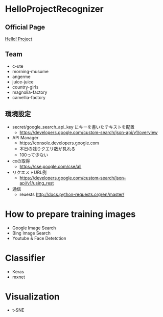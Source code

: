 # HelloProjectRecognizer

## Official Page

[Hello! Project](http://www.helloproject.com)

## Team

* c-ute
* morning-musume
* angerme
* juice-juice
* country-girls
* magnolia-factory
* camellia-factory

## 環境設定

* secret/google_search_api_key にキーを書いたテキストを配置
    * https://developers.google.com/custom-search/json-api/v1/overview
* API Manager
    * https://console.developers.google.com
    * 本日の残りクエリ数が見れる
    * 100って少ない
* cxの取得
    * https://cse.google.com/cse/all
* リクエストURL例
    * https://developers.google.com/custom-search/json-api/v1/using_rest
* 通信
    * reuests http://docs.python-requests.org/en/master/
    
# How to prepare training images

* Google Image Search
* Bing Image Search
* Youtube & Face Detetction

# Classifier

* Keras
* mxnet

# Visualization

* t-SNE

